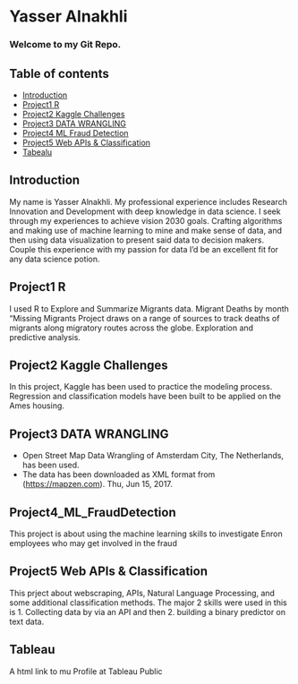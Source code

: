 # Yasser Alnakhli
### Welcome to my Git Repo. 

## Table of contents
* [Introduction](#Introduction)
* [Project1 R](#Project1_R)
* [Project2 Kaggle Challenges](#Project2_KaggleChallenges)
* [Project3 DATA WRANGLING](#Project3_DATA_WRANGLING)
* [Project4 ML Fraud Detection](#Project4_ML_FraudDetection)
* [Project5 Web APIs & Classification](#Project5_WebAPIs&Classification)
* [Tabealu](#Tableau)


## Introduction
My name is Yasser Alnakhli. My professional experience includes Research Innovation and Development with deep knowledge in data science. I seek through my experiences to achieve vision 2030 goals. Crafting algorithms and making use of machine learning to mine and make sense of data, and then using data visualization to present said data to decision makers. Couple this experience with my passion for data I’d be an excellent fit for any data science potion. 

	
## Project1 R
I used R to Explore and Summarize Migrants data. Migrant Deaths by month “Missing Migrants Project draws on a range of sources to track deaths of migrants along migratory routes across the globe. Exploration and predictive analysis.

## Project2 Kaggle Challenges
In this project, Kaggle has been used to practice the modeling process. Regression and classification models have been built to be applied on the Ames housing.


## Project3 DATA WRANGLING
- Open Street Map Data Wrangling of Amsterdam City, The Netherlands, has been used.
- The data has been downloaded as XML format from (https://mapzen.com). Thu, Jun 15, 2017.


## Project4_ML_FraudDetection
This project is about using the machine learning skills to investigate Enron employees who may get involved in the fraud

## Project5 Web APIs & Classification
This prject about webscraping, APIs, Natural Language Processing, and some additional classification methods. The major 2 skills were used in this is 1. Collecting data by via an API and then 2. building a binary predictor on text data.

## Tableau
A html link to mu Profile at Tableau Public 